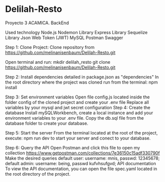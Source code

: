 # Delilah-Resto
 Proyecto 3 ACAMICA. BackEnd

Used technology
Node.js
Nodemon Library
Express Library
Sequelize Library
Json Web Token (JWT)
MySQL
Postman
Swagger

Step 1: Clone Project:
Clone repository from https://github.com/melinanisenbaum/Delilah-Resto.git

Open terminal and run: mkdir delilah_resto git clone https://github.com/melinanisenbaum/Delilah-Resto.git

Step 2: Install dependencies detailed in package.json as "dependencies"
In the root directory where the project was cloned run from the terminal:
npm install

Step 3: Set environment variables
Open file config.js located inside the folder config of the cloned project and create your .env file
Replace all variables by your mysql and jwt secret configuration
Step 4: Create the database
Install mySQLWorkbench, create a local instance and add your environment variables to your .env file.
Copy the db.sql file from the database folder to create your database.

Step 5: Start the server
From the terminal located at the root of the project, execute:
npm run dev to start your server and conect to your database.

Step 6: Query the API
Open Postman and click this file to open my collection https://www.getpostman.com/collections/7e36150c15adf330790f
Make the desired queries
default user: username: mnis, passwd: 12345678;
default admin: username: being, passwd kufvhsufgvd;
API documentation
To view the API documentation, you can open the file spec.yaml located in the root directory of the project.